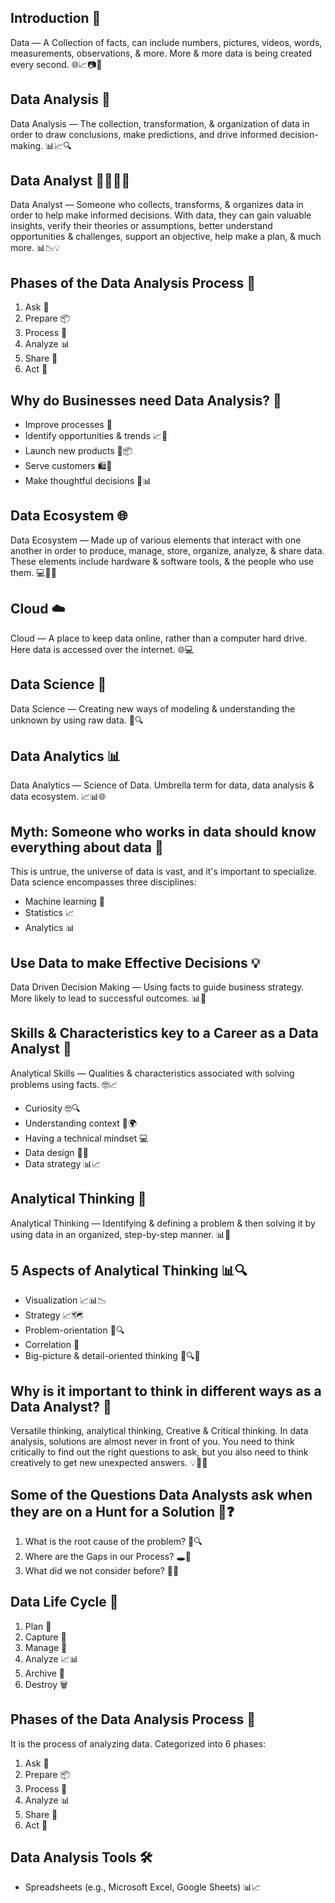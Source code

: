 ## Introduction 👋
Data — A Collection of facts, can include numbers, pictures, videos, words, measurements, observations, & more. More & more data is being created every second. 🌐📈📷📝

## Data Analysis 🧐
Data Analysis — The collection, transformation, & organization of data in order to draw conclusions, make predictions, and drive informed decision-making. 📊📈🔍

## Data Analyst 👩‍💼👨‍💼
Data Analyst — Someone who collects, transforms, & organizes data in order to help make informed decisions. With data, they can gain valuable insights, verify their theories or assumptions, better understand opportunities & challenges, support an objective, help make a plan, & much more. 📊📉💡

## Phases of the Data Analysis Process 🔄
1. Ask 🤔
2. Prepare 📦
3. Process 🧹
4. Analyze 📊
5. Share 📢
6. Act 🚀

## Why do Businesses need Data Analysis? 💼
- Improve processes 🔄
- Identify opportunities & trends 📈🚀
- Launch new products 🚀📦
- Serve customers 🛍️🤝
- Make thoughtful decisions 🤔📊

## Data Ecosystem 🌐
Data Ecosystem — Made up of various elements that interact with one another in order to produce, manage, store, organize, analyze, & share data. These elements include hardware & software tools, & the people who use them. 💻🔌🌐

## Cloud ☁️
Cloud — A place to keep data online, rather than a computer hard drive. Here data is accessed over the internet. 🌐💻

## Data Science 🧪
Data Science — Creating new ways of modeling & understanding the unknown by using raw data. 🧪🔍

## Data Analytics 📊
Data Analytics — Science of Data. Umbrella term for data, data analysis & data ecosystem. 📈📊🌐

## Myth: Someone who works in data should know everything about data 🌌
This is untrue, the universe of data is vast, and it's important to specialize. Data science encompasses three disciplines:
- Machine learning 🤖
- Statistics 📈
- Analytics 📊

## Use Data to make Effective Decisions 💡
Data Driven Decision Making — Using facts to guide business strategy. More likely to lead to successful outcomes. 📊🚀

## Skills & Characteristics key to a Career as a Data Analyst 🧠
Analytical Skills — Qualities & characteristics associated with solving problems using facts. 🤓📈
- Curiosity 🤓🔍
- Understanding context 🧐🌍
- Having a technical mindset 💻
- Data design 📄📂
- Data strategy 📊📈

## Analytical Thinking 🤔
Analytical Thinking — Identifying & defining a problem & then solving it by using data in an organized, step-by-step manner. 📊🧐

## 5 Aspects of Analytical Thinking 📊🔍
- Visualization 📈📊📉
- Strategy 📈🗺️
- Problem-orientation 🤔🔍
- Correlation 🔗
- Big-picture & detail-oriented thinking 🌄🔍🧩

## Why is it important to think in different ways as a Data Analyst? 🤯
Versatile thinking, analytical thinking, Creative & Critical thinking. In data analysis, solutions are almost never in front of you. You need to think critically to find out the right questions to ask, but you also need to think creatively to get new unexpected answers. 💡🧠🌟

## Some of the Questions Data Analysts ask when they are on a Hunt for a Solution 🤔❓
1. What is the root cause of the problem? 🌱🔍
2. Where are the Gaps in our Process? 🕳️🔄
3. What did we not consider before? 🤯🤔

## Data Life Cycle 🔄
1. Plan 📅
2. Capture 📸
3. Manage 💼
4. Analyze 📈📊
5. Archive 📂
6. Destroy 🗑️

## Phases of the Data Analysis Process 🔄
It is the process of analyzing data. Categorized into 6 phases:
1. Ask 🤔
2. Prepare 📦
3. Process 🧹
4. Analyze 📊
5. Share 📢
6. Act 🚀

## Data Analysis Tools 🛠️
- Spreadsheets (e.g., Microsoft Excel, Google Sheets) 📊📈
